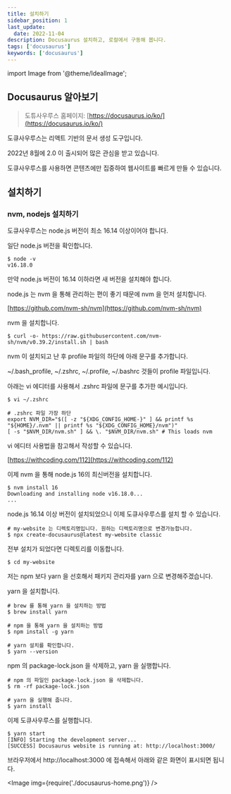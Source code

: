 ```yaml
---
title: 설치하기
sidebar_position: 1
last_update: 
  date: 2022-11-04
description: Docusaurus 설치하고, 로컬에서 구동해 봅니다.
tags: ['docusaurus']
keywords: ['docusaurus']
---
```


import Image from '@theme/IdealImage';

## Docusaurus 알아보기

> 도튜사우루스 홈페이지: [https://docusaurus.io/ko/](https://docusaurus.io/ko/)

도큐사우루스는 리액트 기반의 문서 생성 도구입니다.

2022년 8월에 2.0 이 출시되어 많은 관심을 받고 있습니다.

도큐사우루스를 사용하면 콘텐츠에만 집중하여 웹사이트를 빠르게 만들 수 있습니다.

## 설치하기

### nvm, nodejs 설치하기

도큐사우루스는 node.js 버전이 최소 16.14 이상이어야 합니다.

일단 node.js 버전을 확인합니다.

```shell
$ node -v
v16.18.0
```

만약 node.js 버전이 16.14 이하라면 새 버전을 설치해야 합니다.

node.js 는 nvm 을 통해 관리하는 편이 좋기 때문에 nvm 을 먼저 설치합니다.

[https://github.com/nvm-sh/nvm](https://github.com/nvm-sh/nvm)

nvm 을 설치합니다.

```shell
$ curl -o- https://raw.githubusercontent.com/nvm-sh/nvm/v0.39.2/install.sh | bash
```

nvm 이 설치되고 난 후 profile 파일의 하단에 아래 문구를 추가합니다.

~/.bash_profile, ~/.zshrc, ~/.profile, ~/.bashrc 것들이 profile 파일입니다.

아래는 vi 에디터를 사용해서 .zshrc 파일에 문구를 추가한 예시입니다.

```shell
$ vi ~/.zshrc

# .zshrc 파일 가장 하단
export NVM_DIR="$([ -z "${XDG_CONFIG_HOME-}" ] && printf %s "${HOME}/.nvm" || printf %s "${XDG_CONFIG_HOME}/nvm")"
[ -s "$NVM_DIR/nvm.sh" ] && \. "$NVM_DIR/nvm.sh" # This loads nvm
```

vi 에디터 사용법을 참고해서 작성할 수 있습니다.

[https://withcoding.com/112](https://withcoding.com/112)

이제 nvm 을 통해 node.js 16의 최신버전을 설치합니다.

```shell
$ nvm install 16
Downloading and installing node v16.18.0...
...
```

node.js 16.14 이상 버전이 설치되었으니 이제 도큐사우루스를 설치 할 수 있습니다.

```shell
# my-website 는 디렉토리명입니다. 원하는 디렉토리명으로 변경가능합니다.
$ npx create-docusaurus@latest my-website classic
```

전부 설치가 되었다면 디렉토리를 이동합니다.

```shell
$ cd my-website
```

저는 npm 보다 yarn 을 선호해서 패키지 관리자를 yarn 으로 변경해주겠습니다.

yarn 을 설치합니다.

```shell
# brew 를 통해 yarn 을 설치하는 방법
$ brew install yarn

# npm 을 통해 yarn 을 설치하는 방법
$ npm install -g yarn

# yarn 설치를 확인합니다.
$ yarn --version
```

npm 의 package-lock.json 을 삭제하고, yarn 을 실행합니다.

```shell
# npm 의 파일인 package-lock.json 을 삭제합니다.
$ rm -rf package-lock.json

# yarn 을 실행해 줍니다.
$ yarn install
```

이제 도큐사우루스를 실행합니다.

```shell
$ yarn start
[INFO] Starting the development server...
[SUCCESS] Docusaurus website is running at: http://localhost:3000/
```

브라우저에서 http://localhost:3000 에 접속해서 아래와 같은 화면이 표시되면 됩니다.

<Image img={require('./docusaurus-home.png')} />

[//]: # (<DocCardList />)
